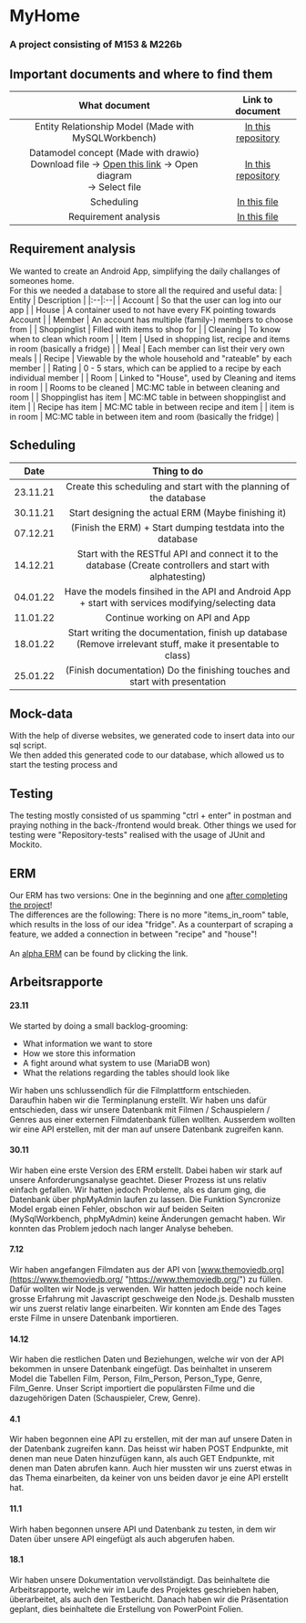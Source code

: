# MyHome
### A project consisting of M153 & M226b

## Important documents and where to find them
| What document | Link to document|
|:----:|:-:|
| Entity Relationship Model (Made with MySQLWorkbench) | [In this repository](https://github.com/Z-100/MyHome/blob/main/Diagrams/sketch/detailed-sketch-db.jpg) |
| Datamodel concept (Made with drawio) <br/> Download file -> [Open this link](https://www.draw.io) -> Open diagram <br/> -> Select file| [In this repository](https://github.com/Z-100/MyHome/blob/main/Diagrams/sketch/rough-sketch-db.drawio) |
| Scheduling | [In this file](#Scheduling)|
| Requirement analysis | [In this file](#Requirement&nbsp;analysis)|

## Requirement&nbsp;analysis
We wanted to create an Android App, simplifying the daily challanges of someones home.<br/> 
For this we needed a database to store all the required and useful data:
| Entity | Description |
|:--|:--|
| Account | So that the user can log into our app |
| House | A container used to not have every FK pointing towards Account |
| Member | An account has multiple (family-) members to choose from |
| Shoppinglist | Filled with items to shop for |
| Cleaning | To know when to clean which room |
| Item | Used in shopping list, recipe and items in room (basically a fridge) |
| Meal | Each member can list their very own meals |
| Recipe | Viewable by the whole household and "rateable" by each member |
| Rating | 0 - 5 stars, which can be applied to a recipe by each individual member |
| Room | Linked to "House", used by Cleaning and items in room |
| Rooms to be cleaned | MC:MC table in between cleaning and room |
| Shoppinglist has item | MC:MC table in between shoppinglist and item |
| Recipe has item | MC:MC table in between recipe and item |
| item is in room | MC:MC table in between item and room (basically the fridge) |


  

## Scheduling
| Date | Thing to do |
|:----------------:|:--------------:|
|    23.11.21 | Create this scheduling and start with the planning of the database |
|    30.11.21 | Start designing the actual ERM (Maybe finishing it) |
|    07.12.21 | (Finish the ERM) + Start dumping testdata into the database |
|    14.12.21 | Start with the RESTful API and connect it to the database (Create controllers and start with alphatesting) |
|    04.01.22 | Have the models finsihed in the API and Android App + start with services modifying/selecting data |
|    11.01.22 | Continue working on API and App |
|    18.01.22 | Start writing the documentation, finish up database (Remove irrelevant stuff, make it presentable to class) |
|    25.01.22 | (Finish documentation) Do the finishing touches and start with presentation |

## Mock-data
With the help of diverse websites, we generated code to insert data into our sql script. <br/>We then added this generated code to our database, which allowed us to start the testing process and 

## Testing
The testing mostly consisted of us spamming "ctrl + enter" in postman and praying nothing in the back-/frontend would break.
Other things we used for testing were "Repository-tests" realised with the usage of JUnit and Mockito.
## ERM  
Our ERM has two versions: One in the beginning and one [after completing the project](https://github.com/Z-100/MyHome/blob/main/Diagrams/sketch/detailed-sketch-db.jpg)! <br/>
The differences are the following: There is no more "items_in_room" table, which results in the loss of our idea "fridge". As a counterpart of scraping a feature, we added a connection
in between "recipe" and "house"!<br/><br/>
An [alpha ERM](https://github.com/Z-100/MyHome/blob/main/Diagrams/sketch/rough-sketch-db.drawio) can be found by clicking the link.

  

## Arbeitsrapporte  
#### 23.11  
We started by doing a small backlog-grooming:
- What information we want to store
- How we store this information  
- A fight around what system to use (MariaDB won)
- What the relations regarding the tables should look like

Wir haben uns schlussendlich für die Filmplattform entschieden.  
Daraufhin haben wir die Terminplanung erstellt. Wir haben uns dafür entschieden, dass wir unsere Datenbank mit Filmen / Schauspielern / Genres aus einer externen Filmdatenbank füllen wollten. Ausserdem wollten wir eine API erstellen, mit der man auf unsere Datenbank zugreifen kann.

#### 30.11  
Wir haben eine erste Version des ERM erstellt. Dabei haben wir stark auf unsere Anforderungsanalyse geachtet. Dieser Prozess ist uns relativ einfach gefallen. Wir hatten jedoch Probleme, als es darum ging, die Datenbank über phpMyAdmin laufen zu lassen. Die Funktion Syncronize Model ergab einen Fehler, obschon wir auf beiden Seiten (MySqlWorkbench, phpMyAdmin) keine Änderungen gemacht haben. Wir konnten das Problem jedoch nach langer Analyse beheben.

#### 7.12  
Wir haben angefangen Filmdaten aus der API von [www.themoviedb.org](https://www.themoviedb.org/ "https://www.themoviedb.org/") zu füllen. Dafür wollten wir Node.js verwenden. Wir hatten jedoch beide noch keine grosse Erfahrung mit Javascript geschweige den Node.js. Deshalb mussten wir uns zuerst relativ lange einarbeiten. Wir konnten am Ende des Tages erste Filme in unsere Datenbank importieren.

#### 14.12  
Wir haben die restlichen Daten und Beziehungen, welche wir von der API bekommen in unsere Datenbank eingefügt. Das beinhaltet in unserem Model die Tabellen Film, Person, Film_Person, Person_Type, Genre, Film_Genre. Unser Script importiert die populärsten Filme und die dazugehörigen Daten (Schauspieler, Crew, Genre).

#### 4.1  
Wir haben begonnen eine API zu erstellen, mit der man auf unsere Daten in der Datenbank zugreifen kann. Das heisst wir haben POST Endpunkte, mit denen man neue Daten hinzufügen kann, als auch GET Endpunkte, mit denen man Daten abrufen kann. Auch hier mussten wir uns zuerst etwas in das Thema einarbeiten, da keiner von uns beiden davor je eine API erstellt hat.

#### 11.1  
Wirh haben begonnen unsere API und Datenbank zu testen, in dem wir Daten über unsere API eingefügt als auch abgerufen haben.


#### 18.1  
Wir haben unsere Dokumentation vervollständigt. Das beinhaltete die Arbeitsrapporte, welche wir im Laufe des Projektes geschrieben haben, überarbeitet, als auch den Testbericht. Danach haben wir die Präsentation geplant, dies beinhaltete die Erstellung von PowerPoint Folien.
